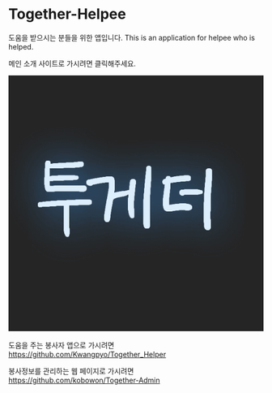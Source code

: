 # Together-Helpee
<p>도움을 받으시는 분들을 위한 앱입니다.
This is an application for helpee who is helped.</p>
<p href="http://lim-bo.com/">메인 소개 사이트로 가시려면 클릭해주세요.</p>
<p align="center" width=500 height=500> <img src="logo.gif"/> </p>
<p>도움을 주는 봉사자 앱으로 가시려면 <a href="https://github.com/Kwangpyo/Together_Helper">https://github.com/Kwangpyo/Together_Helper</a></p>
<p>봉사정보를 관리하는 웹 페이지로 가시려면 <a href="https://github.com/kobowon/Together-Admin">https://github.com/kobowon/Together-Admin</a></p>
